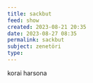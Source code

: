 ```yaml
---
title: sackbut
feed: show
created: 2023-08-21 20:35
date: 2023-08-27 08:35
permalink: sackbut
subject: zenetöri
type: 
---
```


korai harsona
